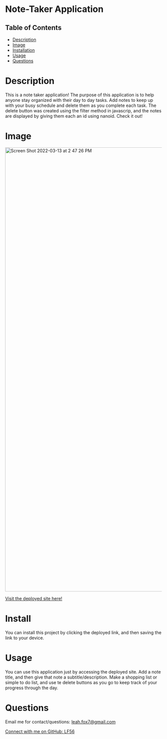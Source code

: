 # Note-Taker Application


  ## Table of Contents
  - [Description](#Description)
  - [Image](#Image)
  - [Installation](#Install)
  - [Usage](#Usage)
  - [Questions](#Questions)
 

# Description
This is a note taker application! The purpose of this application is to help anyone stay organized with their day to day tasks. Add notes to keep up with your busy schedule and delete them as you complete each task. The delete button was created using the filter method in javascrip, and the notes are displayed by giving them each an id using nanoid. Check it out!

# Image
<img width="1423" alt="Screen Shot 2022-03-13 at 2 47 26 PM" src="https://user-images.githubusercontent.com/94761193/158074792-fd19c1ca-0cb9-4fbe-a34e-d309afe0475e.png">

[Visit the deployed site here!](https://notetaker-challenge.herokuapp.com/notes)


# Install
You can install this project by clicking the deployed link, and then saving the link to your device.

# Usage
You can use this application just by accessing the deployed site. Add a note title, and then give that note a subtitle/description. Make a shopping list or simple to do list, and use te delete buttons as you go to keep track of your progress through the day.

# Questions

Email me for contact/questions: leah.fox7@gmail.com

[Connect with me on GitHub: LF56](https://github.com/LF56)
